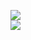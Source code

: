 [![](https://img.shields.io/badge/Made%20With-Github%20Spray-lightgrey.svg?style=for-the-badge&logo=github)](https://github.com/Annihil/github-spray#25491)  
[![](https://i.imgur.com/2DrTn0Z.gif)](https://github.com/Annihil/github-spray)